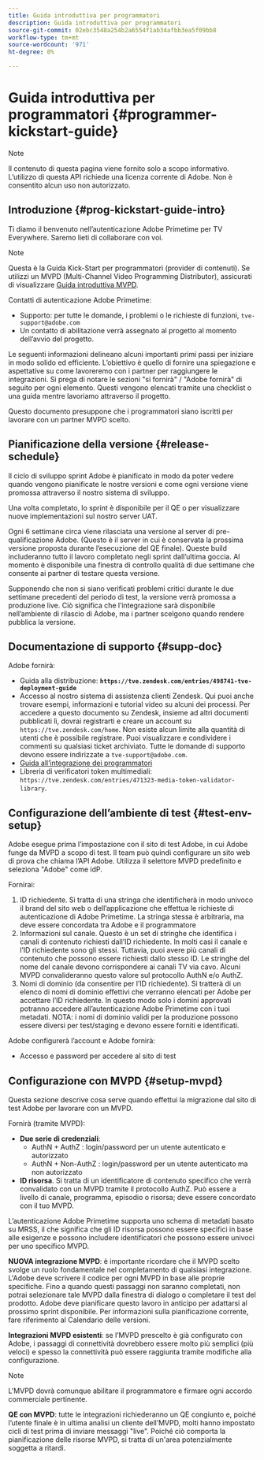 ```yaml
---
title: Guida introduttiva per programmatori
description: Guida introduttiva per programmatori
source-git-commit: 02ebc3548a254b2a6554f1ab34afbb3ea5f09bb8
workflow-type: tm+mt
source-wordcount: '971'
ht-degree: 0%

---
```


# Guida introduttiva per programmatori {#programmer-kickstart-guide}

>[!NOTE]
>
>Il contenuto di questa pagina viene fornito solo a scopo informativo. L’utilizzo di questa API richiede una licenza corrente di Adobe. Non è consentito alcun uso non autorizzato.

## Introduzione {#prog-kickstart-guide-intro}

Ti diamo il benvenuto nell’autenticazione Adobe Primetime per TV Everywhere. Saremo lieti di collaborare con voi.

>[!NOTE]
>
>Questa è la Guida Kick-Start per programmatori (provider di contenuti). Se utilizzi un MVPD (Multi-Channel Video Programming Distributor), assicurati di visualizzare [Guida introduttiva MVPD](/help/authentication/mvpd-kickstart-guide.md).


Contatti di autenticazione Adobe Primetime:

* Supporto: per tutte le domande, i problemi o le richieste di funzioni, `tve-support@adobe.com`
* Un contatto di abilitazione verrà assegnato al progetto al momento dell’avvio del progetto.

Le seguenti informazioni delineano alcuni importanti primi passi per iniziare in modo solido ed efficiente. L’obiettivo è quello di fornire una spiegazione e aspettative su come lavoreremo con i partner per raggiungere le integrazioni. Si prega di notare le sezioni &quot;si fornirà&quot; / &quot;Adobe fornirà&quot; di seguito per ogni elemento. Questi vengono elencati tramite una checklist o una guida mentre lavoriamo attraverso il progetto.

Questo documento presuppone che i programmatori siano iscritti per lavorare con un partner MVPD scelto.

## Pianificazione della versione {#release-schedule}

Il ciclo di sviluppo sprint Adobe è pianificato in modo da poter vedere quando vengono pianificate le nostre versioni e come ogni versione viene promossa attraverso il nostro sistema di sviluppo.

Una volta completato, lo sprint è disponibile per il QE o per visualizzare nuove implementazioni sul nostro server UAT.

Ogni 6 settimane circa viene rilasciata una versione al server di pre-qualificazione Adobe. (Questo è il server in cui è conservata la prossima versione proposta durante l’esecuzione del QE finale). Queste build includeranno tutto il lavoro completato negli sprint dall’ultima goccia. Al momento è disponibile una finestra di controllo qualità di due settimane che consente ai partner di testare questa versione.

Supponendo che non si siano verificati problemi critici durante le due settimane precedenti del periodo di test, la versione verrà promossa a produzione live. Ciò significa che l’integrazione sarà disponibile nell’ambiente di rilascio di Adobe, ma i partner scelgono quando rendere pubblica la versione.

<!--For the latest release schedule information, see the Release Calendar.-->

## Documentazione di supporto {#supp-doc}

Adobe fornirà:

* Guida alla distribuzione: **`https://tve.zendesk.com/entries/498741-tve-deployment-guide`**
* Accesso al nostro sistema di assistenza clienti Zendesk. Qui puoi anche trovare esempi, informazioni e tutorial video su alcuni dei processi. Per accedere a questo documento su Zendesk, insieme ad altri documenti pubblicati lì, dovrai registrarti e creare un account su `https://tve.zendesk.com/home`. Non esiste alcun limite alla quantità di utenti che è possibile registrare.  Puoi visualizzare e condividere i commenti su qualsiasi ticket archiviato. Tutte le domande di supporto devono essere indirizzate a `tve-support@adobe.com`.
* [Guida all’integrazione dei programmatori](/help/authentication/programmer-integration-guide-overview.md)
* Libreria di verificatori token multimediali: `https://tve.zendesk.com/entries/471323-media-token-validator-library`.

## Configurazione dell’ambiente di test {#test-env-setup}

Adobe esegue prima l’impostazione con il sito di test Adobe, in cui Adobe funge da MVPD a scopo di test. Il team può quindi configurare un sito web di prova che chiama l’API Adobe. Utilizza il selettore MVPD predefinito e seleziona &quot;Adobe&quot; come idP.

Fornirai:

1. ID richiedente. Si tratta di una stringa che identificherà in modo univoco il brand del sito web o dell’applicazione che effettua le richieste di autenticazione di Adobe Primetime. La stringa stessa è arbitraria, ma deve essere concordata tra Adobe e il programmatore
1. Informazioni sul canale. Questo è un set di stringhe che identifica i canali di contenuto richiesti dall’ID richiedente. In molti casi il canale e l’ID richiedente sono gli stessi. Tuttavia, puoi avere più canali di contenuto che possono essere richiesti dallo stesso ID. Le stringhe del nome del canale devono corrispondere ai canali TV via cavo. Alcuni MVPD convalideranno questo valore sul protocollo AuthN e/o AuthZ.
1. Nomi di dominio (da consentire per l’ID richiedente). Si tratterà di un elenco di nomi di dominio effettivi che verranno elencati per Adobe per accettare l’ID richiedente. In questo modo solo i domini approvati potranno accedere all’autenticazione Adobe Primetime con i tuoi metadati. NOTA: i nomi di dominio validi per la produzione possono essere diversi per test/staging e devono essere forniti e identificati.

Adobe configurerà l’account e Adobe fornirà:

* Accesso e password per accedere al sito di test

## Configurazione con MVPD {#setup-mvpd}

Questa sezione descrive cosa serve quando effettui la migrazione dal sito di test Adobe per lavorare con un MVPD.

Fornirà (tramite MVPD):

* **Due serie di credenziali**:
   * AuthN + AuthZ : login/password per un utente autenticato e autorizzato
   * AuthN + Non-AuthZ : login/password per un utente autenticato ma non autorizzato
* **ID risorsa**. Si tratta di un identificatore di contenuto specifico che verrà convalidato con un MVPD tramite il protocollo AuthZ. Può essere a livello di canale, programma, episodio o risorsa; deve essere concordato con il tuo MVPD.

L’autenticazione Adobe Primetime supporta uno schema di metadati basato su MRSS, il che significa che gli ID risorsa possono essere specifici in base alle esigenze e possono includere identificatori che possono essere univoci per uno specifico MVPD.

**NUOVA integrazione MVPD**: è importante ricordare che il MVPD scelto svolge un ruolo fondamentale nel completamento di qualsiasi integrazione. L&#39;Adobe deve scrivere il codice per ogni MVPD in base alle proprie specifiche. Fino a quando questi passaggi non saranno completati, non potrai selezionare tale MVPD dalla finestra di dialogo o completare il test del prodotto. Adobe deve pianificare questo lavoro in anticipo per adattarsi al prossimo sprint disponibile. Per informazioni sulla pianificazione corrente, fare riferimento al Calendario delle versioni.

**Integrazioni MVPD esistenti**: se l’MVPD prescelto è già configurato con Adobe, i passaggi di connettività dovrebbero essere molto più semplici (più veloci) e spesso la connettività può essere raggiunta tramite modifiche alla configurazione.

>[!NOTE]
>
>L&#39;MVPD dovrà comunque abilitare il programmatore e firmare ogni accordo commerciale pertinente.

**QE con MVPD**: tutte le integrazioni richiederanno un QE congiunto e, poiché l’utente finale è in ultima analisi un cliente dell’MVPD, molti hanno impostato cicli di test prima di inviare messaggi &quot;live&quot;. Poiché ciò comporta la pianificazione delle risorse MVPD, si tratta di un&#39;area potenzialmente soggetta a ritardi.

<!--
>[RELATEDINFORMATION]
>[MVPD Kickstart Guide](help\authentication\mvpd-kickstart-guide.md)
-->
